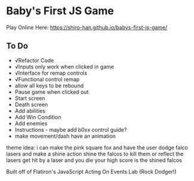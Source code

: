 # Baby's First JS Game
Play Online Here: https://shiro-han.github.io/babys-first-js-game/

## To Do
* √Refactor Code
* √Inputs only work when clicked in game
* √Interface for remap controls
* √Functional control remap
* allow all keys to be rebound
* Pause game when clicked out
* Start screen
* Death screen
* Add abilities
* Add Win Condition
* Add enemies
* Instructions - maybe add b0xx control guide?
* make movement/dash have an animation

theme idea:
i can make the pink square fox
and have the user dodge falco lasers
and make a shine action
shine the falcos to kill them
or reflect the lasers
get hit by a laser and you die
your high score is the shined falcos

Built off of Flatiron's JavaScript Acting On Events Lab (Rock Dodger!)